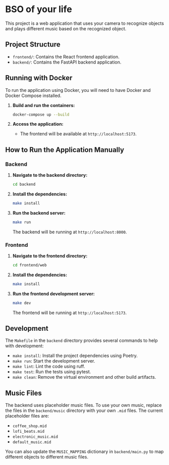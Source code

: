 # BSO of your life

This project is a web application that uses your camera to recognize objects and plays different music based on the recognized object.

## Project Structure

- `frontend/`: Contains the React frontend application.
- `backend/`: Contains the FastAPI backend application.

## Running with Docker

To run the application using Docker, you will need to have Docker and Docker Compose installed.

1.  **Build and run the containers:**
    ```bash
    docker-compose up --build
    ```

2.  **Access the application:**
    - The frontend will be available at `http://localhost:5173`.

## How to Run the Application Manually

### Backend

1.  **Navigate to the backend directory:**
    ```bash
    cd backend
    ```

2.  **Install the dependencies:**
    ```bash
    make install
    ```

3.  **Run the backend server:**
    ```bash
    make run
    ```
    The backend will be running at `http://localhost:8000`.

### Frontend

1.  **Navigate to the frontend directory:**
    ```bash
    cd frontend/web
    ```

2.  **Install the dependencies:**
    ```bash
    make install
    ```

3.  **Run the frontend development server:**
    ```bash
    make dev
    ```
    The frontend will be running at `http://localhost:5173`.

## Development

The `Makefile` in the `backend` directory provides several commands to help with development:

- `make install`: Install the project dependencies using Poetry.
- `make run`: Start the development server.
- `make lint`: Lint the code using ruff.
- `make test`: Run the tests using pytest.
- `make clean`: Remove the virtual environment and other build artifacts.

## Music Files

The backend uses placeholder music files. To use your own music, replace the files in the `backend/music` directory with your own `.mid` files. The current placeholder files are:

- `coffee_shop.mid`
- `lofi_beats.mid`
- `electronic_music.mid`
- `default_music.mid`

You can also update the `MUSIC_MAPPING` dictionary in `backend/main.py` to map different objects to different music files.